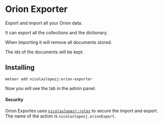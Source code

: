 Orion Exporter
==============

Export and import all your Orion data.

It can export all the collections and the dictionary.

When importing it will remove all documents stored.

The ids of the documents will be kept.

## Installing

```
meteor add nicolaslopezj:orion-exporter
```

Now you will see the tab in the admin panel.

#### Security

Orion Exportes uses [```nicolaslopezj:roles```](http://github.com/nicolaslopezj/roles) to secure the import and export. The name of the action is ```nicolaslopezj.orionExport```.

